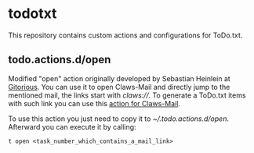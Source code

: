 todotxt
=======

This repository contains custom actions and configurations for ToDo.txt.

todo.actions.d/open
-------------------

Modified "open" action originally developed by Sebastian Heinlein at [Gitorious](https://gitorious.org/todo-txt-glatzor).
You can use it to open Claws-Mail and directly jump to the mentioned mail, the links start with *claws://*. To generate a ToDo.txt items with such link you can use this [action for Claws-Mail](https://github.com/schiesbn/mail2todotxt).

To use this action you just need to copy it to *~/.todo.actions.d/open*. Afterward you can execute it by calling:

```
t open <task_number_which_contains_a_mail_link>
```
